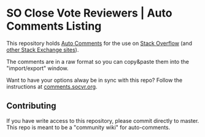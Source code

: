# SO Close Vote Reviewers | Auto Comments Listing

This repository holds [Auto Comments][1] for the use on [Stack Overflow][2] (and [other Stack Exchange sites][3]).

The comments are in a raw format so you can copy&paste them into the "import/export" window.

Want to have your options alway be in sync with this repo? Follow the instructions at [comments.socvr.org](https://comments.socvr.org/).

## Contributing

If you have write access to this repository, please commit directly to master. This repo is meant to be a "community wiki" for auto-comments.


 [1]: http://stackapps.com/questions/2116/autoreviewcomments-pro-forma-comments-for-se
 [2]: http://stackoverflow.com/
 [3]: http://stackexchange.com/sites
